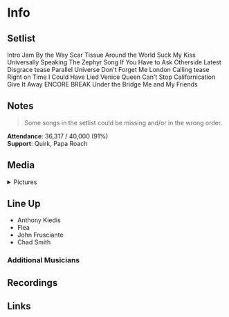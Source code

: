 # Info

## Setlist

Intro Jam
By the Way
Scar Tissue
Around the World
Suck My Kiss
Universally Speaking
The Zephyr Song
If You Have to Ask
Otherside
Latest Disgrace tease
Parallel Universe
Don't Forget Me
London Calling tease
Right on Time
I Could Have Lied
Venice Queen
Can't Stop
Californication
Give It Away
ENCORE BREAK
Under the Bridge
Me and My Friends

## Notes

> Some songs in the setlist could be missing and/or in the wrong order.

**Attendance**: 36,317 / 40,000 (91%)
<br>
**Support**: Quirk, Papa Roach

## Media 

<details>
  <summary>Pictures</summary>
  <!--<img alt="Setlist" title="Setlist" src="_.jpg" height="200" />
  <img alt="Ticket" title="Ticket" src="_.jpg" height="200" />
  <img alt="Flyer" title="Flyer" src="_.jpg" height="200" />
  <img alt="Clipping" title="Clipping" src="_.jpg" height="200" />-->
</details>

## Line Up

* Anthony Kiedis
* Flea
* John Frusciante
* Chad Smith

### Additional Musicians

## Recordings

## Links